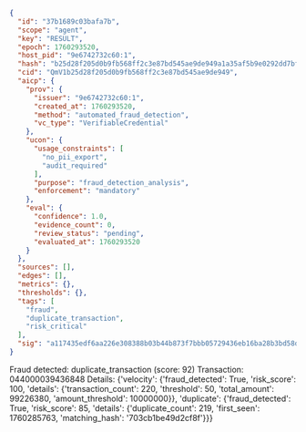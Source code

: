 ```json
{
  "id": "37b1689c03bafa7b",
  "scope": "agent",
  "key": "RESULT",
  "epoch": 1760293520,
  "host_pid": "9e6742732c60:1",
  "hash": "b25d28f205d0b9fb568ff2c3e87bd545ae9de949a1a35af5b9e0292dd7bfcb45",
  "cid": "QmV1b25d28f205d0b9fb568ff2c3e87bd545ae9de949",
  "aicp": {
    "prov": {
      "issuer": "9e6742732c60:1",
      "created_at": 1760293520,
      "method": "automated_fraud_detection",
      "vc_type": "VerifiableCredential"
    },
    "ucon": {
      "usage_constraints": [
        "no_pii_export",
        "audit_required"
      ],
      "purpose": "fraud_detection_analysis",
      "enforcement": "mandatory"
    },
    "eval": {
      "confidence": 1.0,
      "evidence_count": 0,
      "review_status": "pending",
      "evaluated_at": 1760293520
    }
  },
  "sources": [],
  "edges": [],
  "metrics": {},
  "thresholds": {},
  "tags": [
    "fraud",
    "duplicate_transaction",
    "risk_critical"
  ],
  "sig": "a117435edf6aa226e308388b03b44b873f7bbb05729436eb16ba28b3bd58ddb8"
}
```

Fraud detected: duplicate_transaction (score: 92)
Transaction: 044000039436848
Details: {'velocity': {'fraud_detected': True, 'risk_score': 100, 'details': {'transaction_count': 220, 'threshold': 50, 'total_amount': 99226380, 'amount_threshold': 10000000}}, 'duplicate': {'fraud_detected': True, 'risk_score': 85, 'details': {'duplicate_count': 219, 'first_seen': 1760285763, 'matching_hash': '703cb1be49d2cf8f'}}}